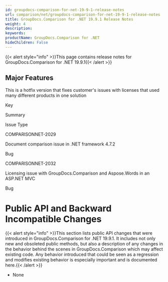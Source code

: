 ```yaml
---
id: groupdocs-comparison-for-net-19-9-1-release-notes
url: comparison/net/groupdocs-comparison-for-net-19-9-1-release-notes
title: GroupDocs.Comparison for .NET 19.9.1 Release Notes
weight: 4
description: 
keywords: 
productName: GroupDocs.Comparison for .NET
hideChildren: False
---
```

{{< alert style="info" >}}This page contains release notes for GroupDocs.Comparison for .NET 19.9.1{{< /alert >}}

## Major Features

This is a hotfix version that fixes customer's issues with licenses that used many different products in one solution

Key

Summary

Issue Type

COMPARISONNET-2029

Document comparison issue in .NET framework 4.7.2

Bug

COMPARISONNET-2032

Licensing issue with GroupDocs.Comparison and Aspose.Words in an ASP.NET MVC

Bug

# Public API and Backward Incompatible Changes

{{< alert style="info" >}}This section lists public API changes that were introduced in GroupDocs.Comparison for .NET 19.9.1. It includes not only new and obsoleted public methods, but also a description of any changes in the behavior behind the scenes in GroupDocs.Comparison which may affect existing code. Any behavior introduced that could be seen as a regression and modifies existing behavior is especially important and is documented here.{{< /alert >}}

*   None
